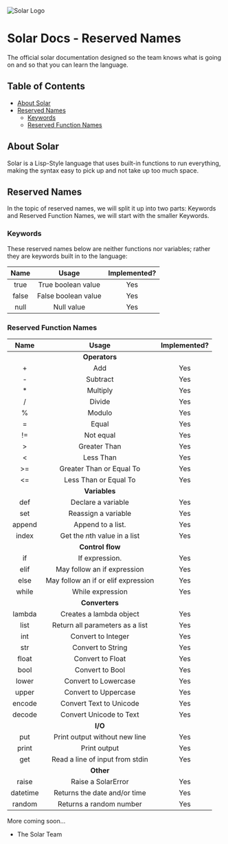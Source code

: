 ![Solar Logo](https://github.com/Solar-language/Solar/blob/master/media/solar-logo.png?raw=true)

# Solar Docs - Reserved Names

The official solar documentation designed so the team knows what is going on and so that you can learn the language.

## Table of Contents

- [About Solar](#about-solar)
- [Reserved Names](#reserved-names)
	- [Keywords](#keywords)
	- [Reserved Function Names](#reserved-function-names)
## About Solar

Solar is a Lisp-Style language that uses built-in functions to run everything, making the syntax easy to pick up and not take up too much space.

## Reserved Names

In the topic of reserved names, we will split it up into two parts: Keywords and Reserved Function Names, we will start with the smaller Keywords.

### Keywords
These reserved names below are neither functions nor variables; rather they are keywords built in to the language:

| Name   | Usage                   | Implemented? |
|:------:|:-----------------------:|:------------:|
|true|True boolean value|Yes|
|false|False boolean value|Yes|
|null|Null value|Yes|


### Reserved Function Names

| Name   | Usage                   | Implemented? |
|:------:|:-----------------------:|:------------:|
|        |**Operators**            |    |
|+       |Add                      | Yes|
|-       |Subtract                 | Yes|
|*       |Multiply                 | Yes|
|/       |Divide                   | Yes|
|%       |Modulo                   | Yes|
|=       |Equal                    | Yes|
|!=      |Not equal                | Yes|
|>       |Greater Than             | Yes|
|<       |Less Than                | Yes|
|>=      |Greater Than or Equal To | Yes |
|<=      |Less Than or Equal To    | Yes|
|        |**Variables**         |    |    
|def     |Declare a variable       | Yes |
|set     |Reassign a variable      | Yes |
|append  |Append to a list.        | Yes |
|index   |Get the *n*th value in a list| Yes |
|        |**Control flow**         |    |
|if      |If expression.           | Yes |
|elif    |May follow an if expression| Yes |
|else    |May follow an if or elif expression|Yes|
|while   |While expression         |Yes  |
|        |**Converters**           |    |
|lambda  |Creates a lambda object  |Yes  |
|list    |Return all parameters as a list| Yes |
|int     |Convert to Integer       | Yes|
|str     |Convert to String        | Yes|
|float   |Convert to Float         | Yes|
|bool    |Convert to Bool          | Yes|
|lower   |Convert to Lowercase     | Yes|
|upper   |Convert to Uppercase     | Yes|
|encode  |Convert Text to Unicode  | Yes|
|decode  |Convert Unicode to Text  | Yes|
|        |**I/O**                  |    |
|put     |Print output without new line            | Yes|
|print    |Print output             | Yes|
|get     |Read a line of input from stdin| Yes |
|        |**Other**               |    |
|raise   |Raise a SolarError   | Yes |
|datetime   |Returns the date and/or time   | Yes |
|random   |Returns a random number   | Yes |


More coming soon...

- The Solar Team

